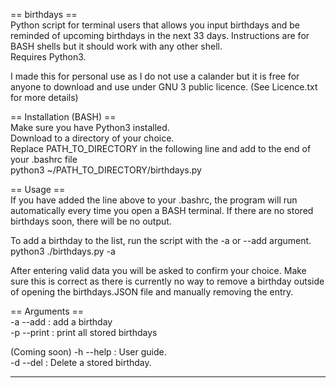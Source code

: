 == birthdays ==  
Python script for terminal users that allows you input birthdays and be reminded of upcoming birthdays in the next 33 days.
Instructions are for BASH shells but it should work with any other shell.  
Requires Python3.

I made this for personal use as I do not use a calander but it is free for anyone to download and use under GNU 3 public licence.
(See Licence.txt for more details)


== Installation (BASH) ==  
Make sure you have Python3 installed.  
Download to a directory of your choice.  
Replace PATH_TO_DIRECTORY in the following line and add to the end of your .bashrc file  
python3 ~/PATH_TO_DIRECTORY/birthdays.py
    

== Usage ==  
If you have added the line above to your .bashrc, the program will run automatically every time you open a BASH terminal.
If there are no stored birthdays soon, there will be no output.

To add a birthday to the list, run the script with the -a or --add argument.  
  python3 ./birthdays.py -a
  
After entering valid data you will be asked to confirm your choice.
Make sure this is correct as there is currently no way to remove a birthday outside of opening the birthdays.JSON file and manually removing the entry.

== Arguments ==  
-a --add : add a birthday  
-p --print : print all stored birthdays    

(Coming soon)
-h --help : User guide.  
-d --del : Delete a stored birthday.  

----------------------------------------------------------------------------------------------------------------------------------------------------------
